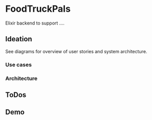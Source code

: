 # FoodTruckPals

Elixir backend to support ....

## Ideation

See diagrams for overview of user stories and system architecture.

### Use cases

### Architecture

## ToDos

## Demo


